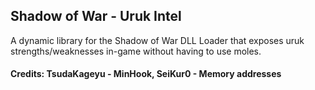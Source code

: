 ## Shadow of War - Uruk Intel

A dynamic library for the Shadow of War DLL Loader that exposes uruk strengths/weaknesses in-game without having to use moles.

#### Credits: TsudaKageyu - MinHook, SeiKur0 - Memory addresses
